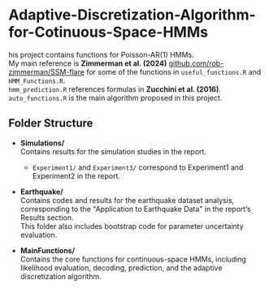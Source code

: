 # Adaptive-Discretization-Algorithm-for-Cotinuous-Space-HMMs
his project contains functions for Poisson-AR(1) HMMs.  
My main reference is **Zimmerman et al. (2024)** [github.com/rob-zimmerman/SSM-flare](https://github.com/rob-zimmerman/SSM-flare) for some of the functions in `useful_functions.R` and `HMM_Functions.R`.  
`hmm_prediction.R` references formulas in **Zucchini et al. (2016)**.  
`auto_functions.R` is the main algorithm proposed in this project.  

## Folder Structure

- **Simulations/**  
  Contains results for the simulation studies in the report.  
  - `Experiment1/` and `Experiment3/` correspond to Experiment1 and Experiment2 in the report.

- **Earthquake/**  
  Contains codes and results for the earthquake dataset analysis, corresponding to the "Application to Earthquake Data" in the report’s Results section.  
  This folder also includes bootstrap code for parameter uncertainty evaluation.

- **MainFunctions/**  
  Contains the core functions for continuous-space HMMs, including likelihood evaluation, decoding, prediction, and the adaptive discretization algorithm.
